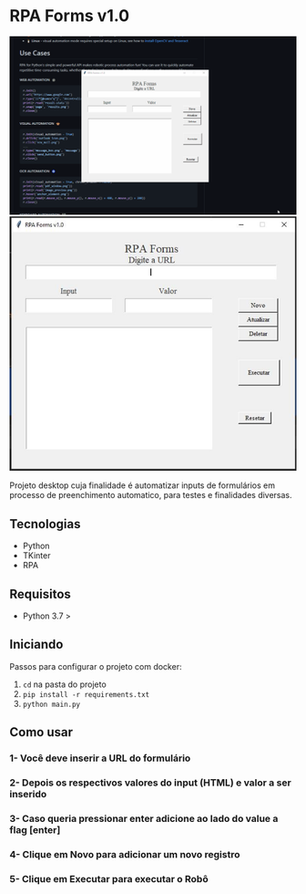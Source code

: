 # RPA Forms v1.0

  ![](assets/rpa_gif.gif)
  ![](assets/RPA1.JPG)

Projeto desktop cuja finalidade é automatizar inputs de formulários em processo de preenchimento automatico, para testes e finalidades diversas.

## Tecnologias

* Python 
* TKinter
* RPA


## Requisitos

* Python 3.7 >

## Iniciando

Passos para configurar o projeto com docker:

1. `cd` na pasta do projeto
2. `pip install -r requirements.txt`
3. `python main.py`

## Como usar

### 1- Você deve inserir a URL do formulário 
### 2- Depois os respectivos valores do input (HTML) e valor a ser inserido 
### 3- Caso queria pressionar enter adicione ao lado do value a flag [enter] 
### 4- Clique em Novo para adicionar um novo registro
### 5- Clique em Executar para executar o Robô
